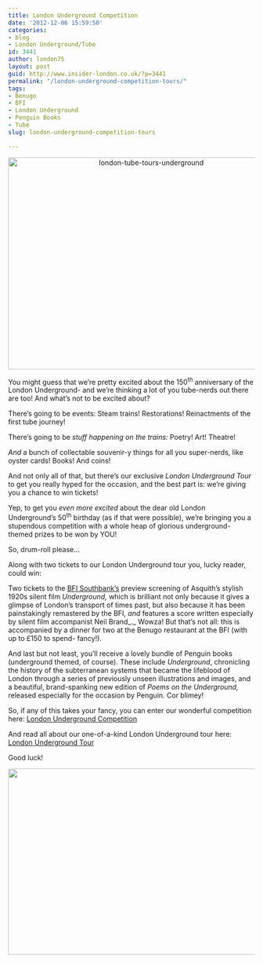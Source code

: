 ```yaml
---
title: London Underground Competition
date: '2012-12-06 15:59:50'
categories:
- blog
- London Underground/Tube
id: 3441
author: london75
layout: post
guid: http://www.insider-london.co.uk/?p=3441
permalink: "/london-underground-competition-tours/"
tags:
- Benugo
- BFI
- London Underground
- Penguin Books
- Tube
slug: london-underground-competition-tours

---
```

<p style="text-align: center;">
  <a href="http://www.insider-london.co.uk/wp-content/uploads/2012/12/bfi-00o-2f91.jpg"><img class="aligncenter size-full wp-image-3445" title="underground" src="http://www.insider-london.co.uk/wp-content/uploads/2012/12/bfi-00o-2f91.jpg" alt="london-tube-tours-underground" width="569" height="432" /></a>
</p>

You might guess that we’re pretty excited about the 150<sup>th</sup> anniversary of the London Underground- and we’re thinking a lot of you tube-nerds out there are too! And what’s not to be excited about?
  
There’s going to be events: Steam trains! Restorations! Reinactments of the first tube journey!
  
There’s going to be _stuff happening on the trains:_ Poetry! Art! Theatre!
  
_And_ a bunch of collectable souvenir-y things for all you super-nerds, like oyster cards! Books! And coins!
  
And not only all of that, but there’s our exclusive _London Underground Tour_ to get you really hyped for the occasion, and the best part is: we’re giving you a chance to win tickets!

Yep, to get you _even more excited_ about the dear old London Underground’s 50<sup>th</sup> birthday (as if that were possible), we’re bringing you a stupendous competition with a whole heap of glorious underground-themed prizes to be won by YOU!

So, drum-roll please&#8230;

Along with two tickets to our London Underground tour you, lucky reader, could win:

Two tickets to the [BFI Southbank&#8217;s](http://www.bfi.org.uk) preview screening of Asquith’s stylish 1920s silent film _Underground,_ which is brilliant not only because it gives a glimpse of London&#8217;s transport of times past, but also because it has been painstakingly remastered by the BFI, _and_ features a score written especially by silent film accompanist Neil Brand_._ Wowza! But that&#8217;s not all: this is accompanied by a dinner for two at the Benugo restaurant at the BFI (with up to £150 to spend- fancy!).

And last but not least, you&#8217;ll receive a lovely bundle of Penguin books (underground themed, of course). These include _Underground_, chronicling the history of the subterranean systems that became the lifeblood of London through a series of previously unseen illustrations and images, and a beautiful, brand-spanking new edition of _Poems on the Underground,_ released especially for the occasion by Penguin. Cor blimey!

So, if any of this takes your fancy, you can enter our wonderful competition here: <a title="London Underground Competition" href="http://www.insider-london.co.uk/london-underground-competition/" target="_blank">London Underground Competition</a>

And read all about our one-of-a-kind London Underground tour here: <a title="London Underground Tour" href="http://www.insider-london.co.uk/london-underground-tube-tours/" target="_blank">London Underground Tour</a>

Good luck!

[<img class="aligncenter size-full wp-image-3459" src="http://www.insider-london.co.uk/wp-content/uploads/2012/12/london_underground_tube_tours.jpg" alt="" width="569" height="379" />](http://www.insider-london.co.uk/wp-content/uploads/2012/12/london_underground_tube_tours.jpg)
